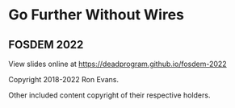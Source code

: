 # Go Further Without Wires

## FOSDEM 2022

View slides online at https://deadprogram.github.io/fosdem-2022

Copyright 2018-2022 Ron Evans.

Other included content copyright of their respective holders.
